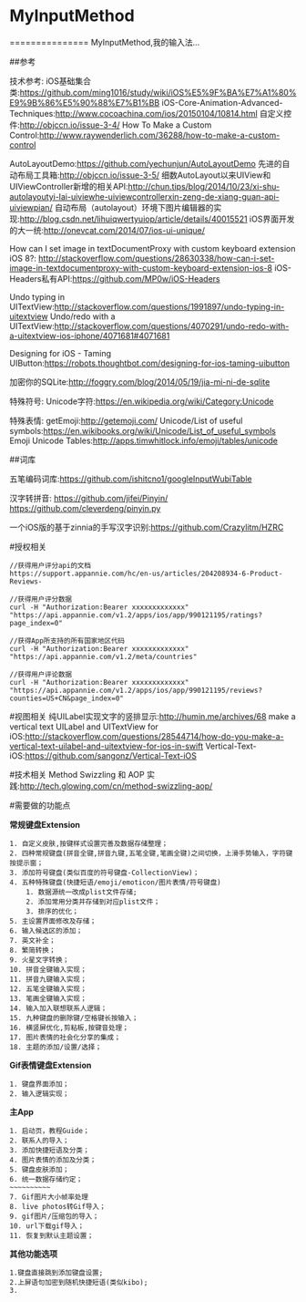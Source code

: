 # MyInputMethod
===============
MyInputMethod,我的输入法...


##参考

技术参考:
iOS基础集合类:https://github.com/ming1016/study/wiki/iOS%E5%9F%BA%E7%A1%80%E9%9B%86%E5%90%88%E7%B1%BB
iOS-Core-Animation-Advanced-Techniques:http://www.cocoachina.com/ios/20150104/10814.html
自定义控件:http://objccn.io/issue-3-4/
How To Make a Custom Control:http://www.raywenderlich.com/36288/how-to-make-a-custom-control

AutoLayoutDemo:https://github.com/yechunjun/AutoLayoutDemo
先进的自动布局工具箱:http://objccn.io/issue-3-5/
细数AutoLayout以来UIView和UIViewController新增的相关API:http://chun.tips/blog/2014/10/23/xi-shu-autolayoutyi-lai-uiviewhe-uiviewcontrollerxin-zeng-de-xiang-guan-api-uiviewpian/
自动布局（autolayout）环境下图片编辑器的实现:http://blog.csdn.net/lihuiqwertyuiop/article/details/40015521
iOS界面开发的大一统:http://onevcat.com/2014/07/ios-ui-unique/


How can I set image in textDocumentProxy with custom keyboard extension iOS 8?:
http://stackoverflow.com/questions/28630338/how-can-i-set-image-in-textdocumentproxy-with-custom-keyboard-extension-ios-8
iOS-Headers私有API:https://github.com/MP0w/iOS-Headers


Undo typing in UITextView:http://stackoverflow.com/questions/1991897/undo-typing-in-uitextview
Undo/redo with a UITextView:http://stackoverflow.com/questions/4070291/undo-redo-with-a-uitextview-ios-iphone/4071681#4071681

Designing for iOS - Taming UIButton:https://robots.thoughtbot.com/designing-for-ios-taming-uibutton

加密你的SQLite:http://foggry.com/blog/2014/05/19/jia-mi-ni-de-sqlite


特殊符号:
Unicode字符:https://en.wikipedia.org/wiki/Category:Unicode


特殊表情:
getEmoji:http://getemoji.com/
Unicode/List of useful symbols:https://en.wikibooks.org/wiki/Unicode/List_of_useful_symbols
Emoji Unicode Tables:http://apps.timwhitlock.info/emoji/tables/unicode


##词库

五笔编码词库:https://github.com/ishitcno1/googleInputWubiTable


汉字转拼音:
https://github.com/jifei/Pinyin/
https://github.com/cleverdeng/pinyin.py

一个iOS版的基于zinnia的手写汉字识别:https://github.com/Crazylitm/HZRC


#授权相关

```
//获得用户评分api的文档
https://support.appannie.com/hc/en-us/articles/204208934-6-Product-Reviews-

//获得用户评分数据
curl -H "Authorization:Bearer xxxxxxxxxxxxx" "https://api.appannie.com/v1.2/apps/ios/app/990121195/ratings?page_index=0"

//获得App所支持的所有国家地区代码
curl -H "Authorization:Bearer xxxxxxxxxxxxx" "https://api.appannie.com/v1.2/meta/countries"

//获得用户评论数据
curl -H "Authorization:Bearer xxxxxxxxxxxxx" "https://api.appannie.com/v1.2/apps/ios/app/990121195/reviews?counties=US+CN&page_index=0"
```

#视图相关
纯UILabel实现文字的竖排显示:http://humin.me/archives/68
make a vertical text UILabel and UITextView for iOS:http://stackoverflow.com/questions/28544714/how-do-you-make-a-vertical-text-uilabel-and-uitextview-for-ios-in-swift
Vertical-Text-iOS:https://github.com/sangonz/Vertical-Text-iOS


#技术相关
Method Swizzling 和 AOP 实践:http://tech.glowing.com/cn/method-swizzling-aop/



#需要做的功能点

**常规键盘Extension**
```
1. 自定义皮肤,按键样式设置完善及数据存储整理；
2. 四种常规键盘(拼音全键,拼音九键,五笔全键,笔画全键)之间切换，上滑手势输入，字符键按提示窗；
3. 添加符号键盘(类似百度的符号键盘-CollectionView)；
4. 五种特殊键盘(快捷短语/emoji/emoticon/图片表情/符号键盘)
    1. 数据源统一改成plist文件存储;
    2. 添加常用分类并存储到对应plist文件；
    3. 排序的优化；
5. 主设置界面修改及存储；
6. 输入候选区的添加；
7. 英文补全；
8. 繁简转换；
9. 火星文字转换；
10. 拼音全键输入实现；
11. 拼音九键输入实现；
12. 五笔全键输入实现；
13. 笔画全键输入实现；
14. 输入加入联想联系人逻辑；
15. 九种键盘的删除键/空格键长按输入；
16. 横竖屏优化,剪粘板,按键音处理；
17. 图片表情的社会化分享的集成；
18. 主题的添加/设置/选择；
```

**Gif表情键盘Extension**
```
1. 键盘界面添加；
2. 输入逻辑实现；
```


**主App**
```
1. 启动页，教程Guide；
2. 联系人的导入；
3. 添加快捷短语及分类；
4. 图片表情的添加及分类；
5. 键盘皮肤添加；
6. 统一数据存储约定；
~~~~~~~~~~
7. Gif图片大小帧率处理
8. live photos转Gif导入；
9. gif图片/压缩包的导入；
10. url下载gif导入；
11. 恢复到默认主题设置；
```

**其他功能选项**
```
1.键盘直接跳到添加键盘设置;
2.上屏语句加密到随机快捷短语(类似kibo);
3.

```




